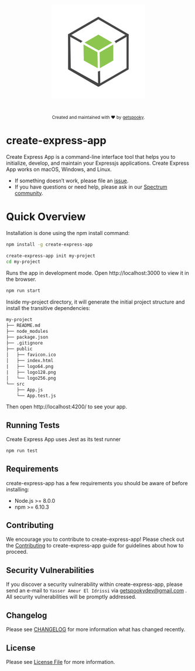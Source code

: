 <p align="center">
  <img src="/docs/media/logo.png" alt="create-express-app" style="margin-bottom:20px;margin-top:20px" />
</br>
</p>
<div align="center">
<sub>Created and maintained with ❤️ by  <a href="https://github.com/getspooky">getspooky</a>.</sub>
</div>

# create-express-app

Create Express App is a command-line interface tool that helps you to initialize, develop, and maintain your Expressjs applications.
Create Express App works on macOS, Windows, and Linux.<br>

- If something doesn’t work, please file an [issue](https://github.com/getspooky/create-express-app/issues).<br>
- If you have questions or need help, please ask in our [Spectrum community]().

# Quick Overview

Installation is done using the npm install command:

```sh
npm install -g create-express-app
```

```sh
create-express-app init my-project
cd my-project
```

Runs the app in development mode.
Open http://localhost:3000 to view it in the browser.

```sh
npm run start
```

Inside my-project directory, it will generate the initial project structure and install the transitive dependencies:

```
my-project
├── README.md
├── node_modules
├── package.json
├── .gitignore
├── public
│   ├── favicon.ico
│   ├── index.html
|   ├── logo64.png
|   ├── logo128.png
│   └── logo256.png
└── src
    ├── App.js
    └── App.test.js
```

Then open http://localhost:4200/ to see your app.

## Running Tests

Create Express App uses Jest as its test runner

```sh
npm run test
```

## Requirements

create-express-app has a few requirements you should be aware of before installing:

- Node.js >= 8.0.0
- npm >= 6.10.3

## Contributing

We encourage you to contribute to create-express-app! Please check out the [Contributing](/Contributing.md) to create-express-app guide for guidelines about how to proceed.

## Security Vulnerabilities

If you discover a security vulnerability within create-express-app, please send an e-mail to `Yasser Ameur El Idrissi` via getspookydev@gmail.com . All security vulnerabilities will be promptly addressed.

## Changelog

Please see [CHANGELOG](CHANGELOG.md) for more information what has changed recently.

## License

Please see [License File](LICENSE.md) for more information.
